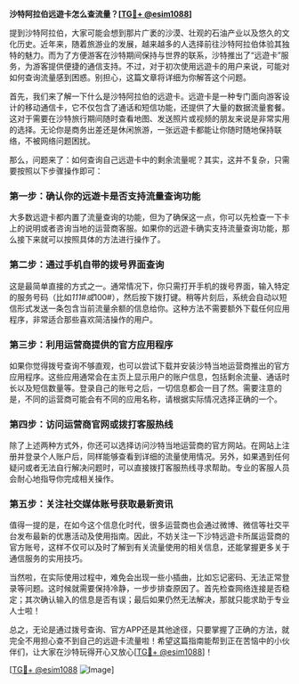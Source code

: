 **沙特阿拉伯远遊卡怎么查流量？[[TG💪+ @esim1088](https://t.me/s/esim1088)]**

提到沙特阿拉伯，大家可能会想到那片广袤的沙漠、壮观的石油产业以及悠久的文化历史。近年来，随着旅游业的发展，越来越多的人选择前往沙特阿拉伯体验其独特的魅力。而为了方便游客在沙特期间保持与世界的联系，沙特推出了“远遊卡”服务，为游客提供便捷的通信支持。不过，对于初次使用远遊卡的用户来说，可能对如何查询流量感到困惑。别担心，这篇文章将详细为你解答这个问题。

首先，我们来了解一下什么是沙特阿拉伯的远遊卡。远遊卡是一种专门面向游客设计的移动通信卡，它不仅包含了通话和短信功能，还提供了大量的数据流量套餐。这对于需要在沙特旅行期间随时查看地图、发送照片或视频的朋友来说是非常实用的选择。无论你是商务出差还是休闲旅游，一张远遊卡都能让你随时随地保持联络，不被网络问题困扰。

那么，问题来了：如何查询自己远遊卡中的剩余流量呢？其实，这并不复杂，只需要按照以下步骤操作即可：

### **第一步：确认你的远遊卡是否支持流量查询功能**
大多数远遊卡都内置了流量查询的功能，但为了确保这一点，你可以先检查一下卡上的说明或者咨询当地的运营商客服。如果你的远遊卡确实支持流量查询功能，那么接下来就可以按照具体的方法进行操作了。

### **第二步：通过手机自带的拨号界面查询**
这是最简单直接的方式之一。通常情况下，你只需打开手机的拨号界面，输入特定的服务号码（比如*111#或*100#），然后按下拨打键。稍等片刻后，系统会自动以短信形式发送一条包含当前流量余额的信息给你。这种方法不需要额外下载任何应用程序，非常适合那些喜欢简洁操作的用户。

### **第三步：利用运营商提供的官方应用程序**
如果你觉得拨号查询不够直观，也可以尝试下载并安装沙特当地运营商推出的官方应用程序。这些应用通常会在主页上显示用户的账户信息，包括剩余流量、通话时长以及短信数量等。登录自己的账号之后，一切信息都会一目了然。需要注意的是，不同的运营商可能会有不同的应用名称，请根据实际情况选择正确的一个。

### **第四步：访问运营商官网或拨打客服热线**
除了上述两种方式外，你还可以选择访问沙特当地运营商的官方网站。在网站上注册并登录个人账户后，同样能够查看到详细的流量使用情况。另外，如果遇到任何疑问或者无法自行解决问题时，可以直接拨打客服热线寻求帮助。专业的客服人员会耐心地指导你完成相关操作。

### **第五步：关注社交媒体账号获取最新资讯**
值得一提的是，在如今这个信息化时代，很多运营商也会通过微博、微信等社交平台发布最新的优惠活动及使用指南。因此，不妨关注一下沙特远遊卡所属运营商的官方账号，这样不仅可以及时了解到有关流量使用的相关信息，还能掌握更多关于通信服务的实用技巧。

当然啦，在实际使用过程中，难免会出现一些小插曲，比如忘记密码、无法正常登录等问题。这时候就需要保持冷静，一步步排查原因了。首先检查网络连接是否稳定；其次确认输入的信息是否有误；最后如果仍然无法解决，那就只能求助于专业人士啦！

总之，无论是通过拨号查询、官方APP还是其他途径，只要掌握了正确的方法，就完全不用担心查不到自己的远遊卡流量啦！希望这篇指南能帮到正在苦恼中的小伙伴们，让大家在沙特玩得开心又放心[[TG💪+ @esim1088](https://t.me/s/esim1088)]！

[[TG💪+ @esim1088](https://t.me/s/esim1088) ![Image](https://i.postimg.cc/4NQfJmqS/Snipaste-2025-05-13-00-14-12.png)]